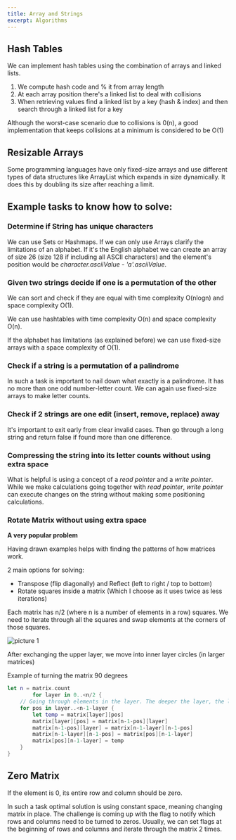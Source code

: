 ```yaml
---
title: Array and Strings
excerpt: Algorithms
---
```


## Hash Tables

We can implement hash tables using the combination of arrays and linked lists. 

1. We compute hash code and % it from array length
2. At each array position there's a linked list to deal with collisions
3. When retrieving values find a linked list by a key (hash & index) and then search through a linked list for a key

Although the worst-case scenario due to collisions is 0(n), a good implementation that keeps collisions at a minimum is considered to be O(1)

## Resizable Arrays

Some programming languages have only fixed-size arrays and use different types of data structures like ArrayList which expands in size dynamically. It does this by doubling its size after reaching a limit.

## Example tasks to know how to solve:

### Determine if String has unique characters

We can use Sets or Hashmaps. If we can only use Arrays clarify the limitations of an alphabet. If it's the English alphabet we can create an array of size 26 (size 128 if including all ASCII characters) and the element's position would be *character.asciiValue - 'a'.asciiValue*.

### Given two strings decide if one is a permutation of the other

We can sort and check if they are equal with time complexity O(nlogn) and space complexity O(1).

We can use hashtables with time complexity O(n) and space complexity O(n).

If the alphabet has limitations (as explained before) we can use fixed-size arrays with a space complexity of O(1).

### Check if a string is a permutation of a palindrome

In such a task is important to nail down what exactly is a palindrome. It has no more than one odd number-letter count. We can again use fixed-size arrays to make letter counts.

### Check if 2 strings are one edit (insert, remove, replace) away

It's important to exit early from clear invalid cases. Then go through a long string and return false if found more than one difference.

### Compressing the string into its letter counts without using extra space

What is helpful is using a concept of a *read pointer* and a *write pointer*. While we make calculations going together with *read pointer*, *write pointer* can execute changes on the string without making some positioning calculations.

### Rotate Matrix without using extra space

**A very popular problem**

Having drawn examples helps with finding the patterns of how matrices work. 

2 main options for solving:
* Transpose (flip diagonally) and Reflect (left to right / top to bottom)
* Rotate squares inside a matrix (Which I choose as it uses twice as less iterations)

Each matrix has n/2 (where n is a number of elements in a row) squares. We need to iterate through all the squares and swap elements at the corners of those squares. 

![[picture 1](https://www.enjoyalgorithms.com/blog/rotate-a-matrix-by-90-degrees-in-an-anticlockwise-direction)](/images/notes/f53df9570974ef456f0347b2fe8bb8e09876c4c0c4910f51a3fb2bfb42ffc5fb.png)  

After exchanging the upper layer, we move into inner layer circles (in larger matrices)

Example of turning the matrix 90 degrees

```swift
let n = matrix.count
        for layer in 0..<n/2 {
    // Going through elements in the layer. The deeper the layer, the less the elements
    for pos in layer..<n-1-layer {
        let temp = matrix[layer][pos]
        matrix[layer][pos] = matrix[n-1-pos][layer]
        matrix[n-1-pos][layer] = matrix[n-1-layer][n-1-pos]
        matrix[n-1-layer][n-1-pos] = matrix[pos][n-1-layer]
        matrix[pos][n-1-layer] = temp
    }
}
```

## Zero Matrix

If the element is 0, its entire row and column should be zero.

In such a task optimal solution is using constant space, meaning changing matrix in place. The challenge is coming up with the flag to notify which rows and columns need to be turned to zeros. Usually, we can set flags at the beginning of rows and columns and iterate through the matrix 2 times. 